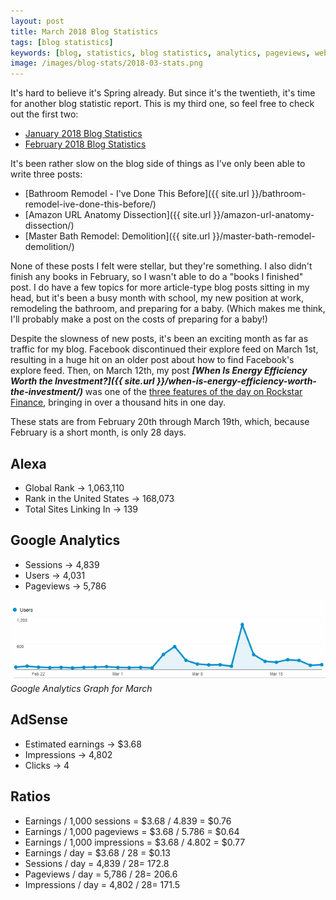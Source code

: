 ```yaml
---
layout: post
title: March 2018 Blog Statistics
tags: [blog statistics]
keywords: [blog, statistics, blog statistics, analytics, pageviews, webmaster, webmaster tools, alexa, google]
image: /images/blog-stats/2018-03-stats.png
---
```


It's hard to believe it's Spring already. But since it's the twentieth, it's time for another blog statistic report. This is my third one, so feel free to check out the first two:

* [January 2018 Blog Statistics](http://hendrixjoseph.github.io/january-2018-blog-statistics/)
* [February 2018 Blog Statistics](http://hendrixjoseph.github.io/february-2018-blog-statistics/)

It's been rather slow on the blog side of things as I've only been able to write three posts:

* [Bathroom Remodel - I've Done This Before]({{ site.url }}/bathroom-remodel-ive-done-this-before/)
* [Amazon URL Anatomy Dissection]({{ site.url }}/amazon-url-anatomy-dissection/)
* [Master Bath Remodel: Demolition]({{ site.url }}/master-bath-remodel-demolition/)

None of these posts I felt were stellar, but they're something. I also didn't finish any books in February, so I wasn't able to do a "books I finished" post. I do have a few topics for more article-type blog posts sitting in my head, but it's been a busy month with school, my new position at work, remodeling the bathroom, and preparing for a baby. (Which makes me think, I'll probably make a post on the costs of preparing for a baby!)

Despite the slowness of new posts, it's been an exciting month as far as traffic for my blog. Facebook discontinued their explore feed on March 1st, resulting in a huge hit on an older post about how to find Facebook's explore feed. Then, on March 12th, my post ***[When Is Energy Efficiency Worth the Investment?]({{ site.url }}/when-is-energy-efficiency-worth-the-investment/)*** was one of the [three features of the day on Rockstar Finance](https://rockstarfinance.com/mar-12th-2018/), bringing in over a thousand hits in one day.

These stats are from February 20th through March 19th, which, because February is a short month, is only 28 days.

## Alexa

* Global Rank &rarr; 1,063,110
* Rank in the United States &rarr; 168,073
* Total Sites Linking In &rarr; 139

## Google Analytics

* Sessions &rarr; 4,839
* Users &rarr; 4,031
* Pageviews &rarr; 5,786

![Google Analytics Graph for March](/images/blog-stats/2018-03-stats.png)
*Google Analytics Graph for March*

## AdSense

* Estimated earnings &rarr; $3.68
* Impressions &rarr; 4,802
* Clicks &rarr; 4

## Ratios

* Earnings / 1,000 sessions = $3.68 / 4.839 = $0.76
* Earnings / 1,000 pageviews = $3.68 / 5.786 = $0.64
* Earnings / 1,000 impressions = $3.68 / 4.802 = $0.77
* Earnings / day = $3.68 / 28 = $0.13
* Sessions / day = 4,839 / 28= 172.8
* Pageviews / day = 5,786 / 28= 206.6
* Impressions / day = 4,802 / 28= 171.5
